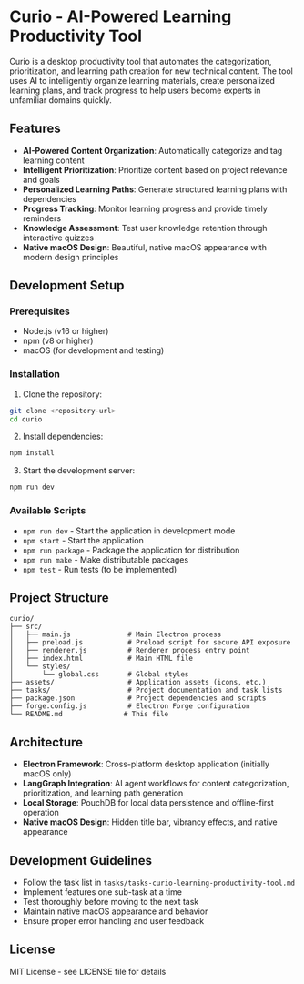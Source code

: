 # Curio - AI-Powered Learning Productivity Tool

Curio is a desktop productivity tool that automates the categorization, prioritization, and learning path creation for new technical content. The tool uses AI to intelligently organize learning materials, create personalized learning plans, and track progress to help users become experts in unfamiliar domains quickly.

## Features

- **AI-Powered Content Organization**: Automatically categorize and tag learning content
- **Intelligent Prioritization**: Prioritize content based on project relevance and goals
- **Personalized Learning Paths**: Generate structured learning plans with dependencies
- **Progress Tracking**: Monitor learning progress and provide timely reminders
- **Knowledge Assessment**: Test user knowledge retention through interactive quizzes
- **Native macOS Design**: Beautiful, native macOS appearance with modern design principles

## Development Setup

### Prerequisites

- Node.js (v16 or higher)
- npm (v8 or higher)
- macOS (for development and testing)

### Installation

1. Clone the repository:

```bash
git clone <repository-url>
cd curio
```

2. Install dependencies:

```bash
npm install
```

3. Start the development server:

```bash
npm run dev
```

### Available Scripts

- `npm run dev` - Start the application in development mode
- `npm start` - Start the application
- `npm run package` - Package the application for distribution
- `npm run make` - Make distributable packages
- `npm test` - Run tests (to be implemented)

## Project Structure

```
curio/
├── src/
│   ├── main.js              # Main Electron process
│   ├── preload.js           # Preload script for secure API exposure
│   ├── renderer.js          # Renderer process entry point
│   ├── index.html           # Main HTML file
│   └── styles/
│       └── global.css       # Global styles
├── assets/                  # Application assets (icons, etc.)
├── tasks/                   # Project documentation and task lists
├── package.json             # Project dependencies and scripts
├── forge.config.js          # Electron Forge configuration
└── README.md               # This file
```

## Architecture

- **Electron Framework**: Cross-platform desktop application (initially macOS only)
- **LangGraph Integration**: AI agent workflows for content categorization, prioritization, and learning path generation
- **Local Storage**: PouchDB for local data persistence and offline-first operation
- **Native macOS Design**: Hidden title bar, vibrancy effects, and native appearance

## Development Guidelines

- Follow the task list in `tasks/tasks-curio-learning-productivity-tool.md`
- Implement features one sub-task at a time
- Test thoroughly before moving to the next task
- Maintain native macOS appearance and behavior
- Ensure proper error handling and user feedback

## License

MIT License - see LICENSE file for details
